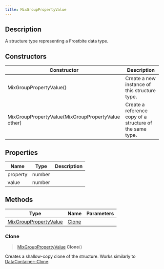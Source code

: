```yaml
---
title: MixGroupPropertyValue
---
```

## Description

A structure type representing a Frostbite data type.

## Constructors

| Constructor                                        | Description                                              |
| -------------------------------------------------- | -------------------------------------------------------- |
| MixGroupPropertyValue()                            | Create a new instance of this structure type.            |
| MixGroupPropertyValue(MixGroupPropertyValue other) | Create a reference copy of a structure of the same type. |

## Properties

| Name     | Type   | Description |
| -------- | ------ | ----------- |
| property | number |             |
| value    | number |             |

## Methods

| Type                                           | Name            | Parameters |
| ---------------------------------------------- | --------------- | ---------- |
| [MixGroupPropertyValue](MixGroupPropertyValue) | [Clone](#clone) |            |

### Clone

> [MixGroupPropertyValue](MixGroupPropertyValue) **Clone**()

Creates a shallow-copy clone of the structure. Works similarly to [DataContainer::Clone](/vext/ref/shared/class/datacontainer#clone).
